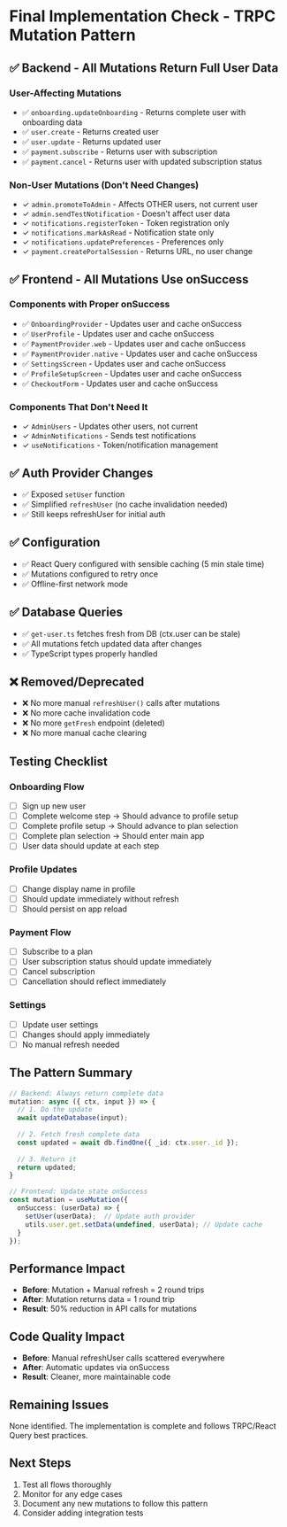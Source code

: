 # Final Implementation Check - TRPC Mutation Pattern

## ✅ Backend - All Mutations Return Full User Data

### User-Affecting Mutations
- ✅ `onboarding.updateOnboarding` - Returns complete user with onboarding data
- ✅ `user.create` - Returns created user
- ✅ `user.update` - Returns updated user  
- ✅ `payment.subscribe` - Returns user with subscription
- ✅ `payment.cancel` - Returns user with updated subscription status

### Non-User Mutations (Don't Need Changes)
- ✓ `admin.promoteToAdmin` - Affects OTHER users, not current user
- ✓ `admin.sendTestNotification` - Doesn't affect user data
- ✓ `notifications.registerToken` - Token registration only
- ✓ `notifications.markAsRead` - Notification state only
- ✓ `notifications.updatePreferences` - Preferences only
- ✓ `payment.createPortalSession` - Returns URL, no user change

## ✅ Frontend - All Mutations Use onSuccess

### Components with Proper onSuccess
- ✅ `OnboardingProvider` - Updates user and cache onSuccess
- ✅ `UserProfile` - Updates user and cache onSuccess
- ✅ `PaymentProvider.web` - Updates user and cache onSuccess
- ✅ `PaymentProvider.native` - Updates user and cache onSuccess
- ✅ `SettingsScreen` - Updates user and cache onSuccess
- ✅ `ProfileSetupScreen` - Updates user and cache onSuccess
- ✅ `CheckoutForm` - Updates user and cache onSuccess

### Components That Don't Need It
- ✓ `AdminUsers` - Updates other users, not current
- ✓ `AdminNotifications` - Sends test notifications
- ✓ `useNotifications` - Token/notification management

## ✅ Auth Provider Changes

- ✅ Exposed `setUser` function
- ✅ Simplified `refreshUser` (no cache invalidation needed)
- ✅ Still keeps refreshUser for initial auth

## ✅ Configuration

- ✅ React Query configured with sensible caching (5 min stale time)
- ✅ Mutations configured to retry once
- ✅ Offline-first network mode

## ✅ Database Queries

- ✅ `get-user.ts` fetches fresh from DB (ctx.user can be stale)
- ✅ All mutations fetch updated data after changes
- ✅ TypeScript types properly handled

## ❌ Removed/Deprecated

- ❌ No more manual `refreshUser()` calls after mutations
- ❌ No more cache invalidation code
- ❌ No more `getFresh` endpoint (deleted)
- ❌ No more manual cache clearing

## Testing Checklist

### Onboarding Flow
- [ ] Sign up new user
- [ ] Complete welcome step → Should advance to profile setup
- [ ] Complete profile setup → Should advance to plan selection
- [ ] Complete plan selection → Should enter main app
- [ ] User data should update at each step

### Profile Updates
- [ ] Change display name in profile
- [ ] Should update immediately without refresh
- [ ] Should persist on app reload

### Payment Flow
- [ ] Subscribe to a plan
- [ ] User subscription status should update immediately
- [ ] Cancel subscription
- [ ] Cancellation should reflect immediately

### Settings
- [ ] Update user settings
- [ ] Changes should apply immediately
- [ ] No manual refresh needed

## The Pattern Summary

```typescript
// Backend: Always return complete data
mutation: async ({ ctx, input }) => {
  // 1. Do the update
  await updateDatabase(input);
  
  // 2. Fetch fresh complete data
  const updated = await db.findOne({ _id: ctx.user._id });
  
  // 3. Return it
  return updated;
}

// Frontend: Update state onSuccess
const mutation = useMutation({
  onSuccess: (userData) => {
    setUser(userData);  // Update auth provider
    utils.user.get.setData(undefined, userData); // Update cache
  }
});
```

## Performance Impact

- **Before**: Mutation + Manual refresh = 2 round trips
- **After**: Mutation returns data = 1 round trip
- **Result**: 50% reduction in API calls for mutations

## Code Quality Impact

- **Before**: Manual refreshUser calls scattered everywhere
- **After**: Automatic updates via onSuccess
- **Result**: Cleaner, more maintainable code

## Remaining Issues

None identified. The implementation is complete and follows TRPC/React Query best practices.

## Next Steps

1. Test all flows thoroughly
2. Monitor for any edge cases
3. Document any new mutations to follow this pattern
4. Consider adding integration tests